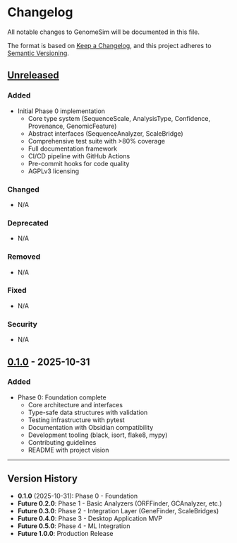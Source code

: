 # Changelog

All notable changes to GenomeSim will be documented in this file.

The format is based on [Keep a Changelog](https://keepachangelog.com/en/1.0.0/),
and this project adheres to [Semantic Versioning](https://semver.org/spec/v2.0.0.html).

## [Unreleased]

### Added
- Initial Phase 0 implementation
  - Core type system (SequenceScale, AnalysisType, Confidence, Provenance, GenomicFeature)
  - Abstract interfaces (SequenceAnalyzer, ScaleBridge)
  - Comprehensive test suite with >80% coverage
  - Full documentation framework
  - CI/CD pipeline with GitHub Actions
  - Pre-commit hooks for code quality
  - AGPLv3 licensing

### Changed
- N/A

### Deprecated
- N/A

### Removed
- N/A

### Fixed
- N/A

### Security
- N/A

## [0.1.0] - 2025-10-31

### Added
- Phase 0: Foundation complete
  - Core architecture and interfaces
  - Type-safe data structures with validation
  - Testing infrastructure with pytest
  - Documentation with Obsidian compatibility
  - Development tooling (black, isort, flake8, mypy)
  - Contributing guidelines
  - README with project vision

---

## Version History

- **0.1.0** (2025-10-31): Phase 0 - Foundation
- **Future 0.2.0**: Phase 1 - Basic Analyzers (ORFFinder, GCAnalyzer, etc.)
- **Future 0.3.0**: Phase 2 - Integration Layer (GeneFinder, ScaleBridges)
- **Future 0.4.0**: Phase 3 - Desktop Application MVP
- **Future 0.5.0**: Phase 4 - ML Integration
- **Future 1.0.0**: Production Release

[Unreleased]: https://github.com/BarzinL/GenomeSim/compare/v0.1.0...HEAD
[0.1.0]: https://github.com/BarzinL/GenomeSim/releases/tag/v0.1.0

